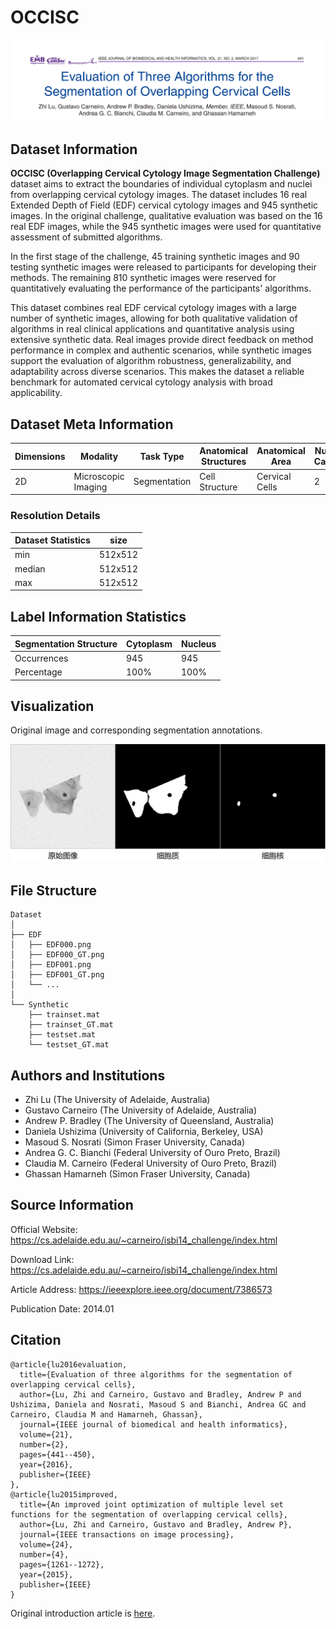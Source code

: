 # OCCISC

<div align="center">
    <a href="https://github.com/openmedlab/"><img width="700px" height="auto" src="appendix/OCCISC_0.png"></a>
</div>
<p style="text-align:center;font-size:10px;"><em></em></p>

## Dataset Information

**OCCISC (Overlapping Cervical Cytology Image Segmentation Challenge)** dataset aims to extract the boundaries of individual cytoplasm and nuclei from overlapping cervical cytology images. The dataset includes 16 real Extended Depth of Field (EDF) cervical cytology images and 945 synthetic images. In the original challenge, qualitative evaluation was based on the 16 real EDF images, while the 945 synthetic images were used for quantitative assessment of submitted algorithms.  

In the first stage of the challenge, 45 training synthetic images and 90 testing synthetic images were released to participants for developing their methods. The remaining 810 synthetic images were reserved for quantitatively evaluating the performance of the participants' algorithms.  

This dataset combines real EDF cervical cytology images with a large number of synthetic images, allowing for both qualitative validation of algorithms in real clinical applications and quantitative analysis using extensive synthetic data. Real images provide direct feedback on method performance in complex and authentic scenarios, while synthetic images support the evaluation of algorithm robustness, generalizability, and adaptability across diverse scenarios. This makes the dataset a reliable benchmark for automated cervical cytology analysis with broad applicability.

## Dataset Meta Information

| Dimensions | Modality            | Task Type     | Anatomical Structures | Anatomical Area   | Number of Categories | Data Volume | File Format |
|------------|---------------------|---------------|-----------------------|-------------------|----------------------|-------------|-------------|
| 2D         | Microscopic Imaging | Segmentation  | Cell Structure        | Cervical Cells    | 2                    | 945         | .png, .mat  |


### Resolution Details

| Dataset Statistics | size     |
|--------------------|----------|
| min                | 512x512  |
| median             | 512x512  |
| max                | 512x512  |

## Label Information Statistics

| Segmentation Structure | Cytoplasm | Nucleus |
|-------------------------|-----------|---------|
| Occurrences            | 945       | 945     |
| Percentage             | 100%      | 100%    |


## Visualization

Original image and corresponding segmentation annotations.

<div align="center">
    <a href="https://github.com/openmedlab/"><img width="700px" height="auto" src="appendix/OCCISC_1.png"></a>
</div>
<p style="text-align:center;font-size:10px;"><em></em></p>

## File Structure

``` 
Dataset
│
├── EDF
│   ├── EDF000.png
│   ├── EDF000_GT.png
│   ├── EDF001.png
│   ├── EDF001_GT.png
│   └── ...
│
└── Synthetic
    ├── trainset.mat
    ├── trainset_GT.mat
    ├── testset.mat
    └── testset_GT.mat
```

## Authors and Institutions

- Zhi Lu (The University of Adelaide, Australia)  
- Gustavo Carneiro (The University of Adelaide, Australia)  
- Andrew P. Bradley (The University of Queensland, Australia)  
- Daniela Ushizima (University of California, Berkeley, USA)  
- Masoud S. Nosrati (Simon Fraser University, Canada)  
- Andrea G. C. Bianchi (Federal University of Ouro Preto, Brazil)  
- Claudia M. Carneiro (Federal University of Ouro Preto, Brazil)  
- Ghassan Hamarneh (Simon Fraser University, Canada)

## Source Information

Official Website: https://cs.adelaide.edu.au/~carneiro/isbi14_challenge/index.html

Download Link: https://cs.adelaide.edu.au/~carneiro/isbi14_challenge/index.html

Article Address: https://ieeexplore.ieee.org/document/7386573

Publication Date: 2014.01

## Citation

``` 
@article{lu2016evaluation,
  title={Evaluation of three algorithms for the segmentation of overlapping cervical cells},
  author={Lu, Zhi and Carneiro, Gustavo and Bradley, Andrew P and Ushizima, Daniela and Nosrati, Masoud S and Bianchi, Andrea GC and Carneiro, Claudia M and Hamarneh, Ghassan},
  journal={IEEE journal of biomedical and health informatics},
  volume={21},
  number={2},
  pages={441--450},
  year={2016},
  publisher={IEEE}
},
@article{lu2015improved,
  title={An improved joint optimization of multiple level set functions for the segmentation of overlapping cervical cells},
  author={Lu, Zhi and Carneiro, Gustavo and Bradley, Andrew P},
  journal={IEEE transactions on image processing},
  volume={24},
  number={4},
  pages={1261--1272},
  year={2015},
  publisher={IEEE}
}
```

Original introduction article is [here](https://zhuanlan.zhihu.com/p/721998329).